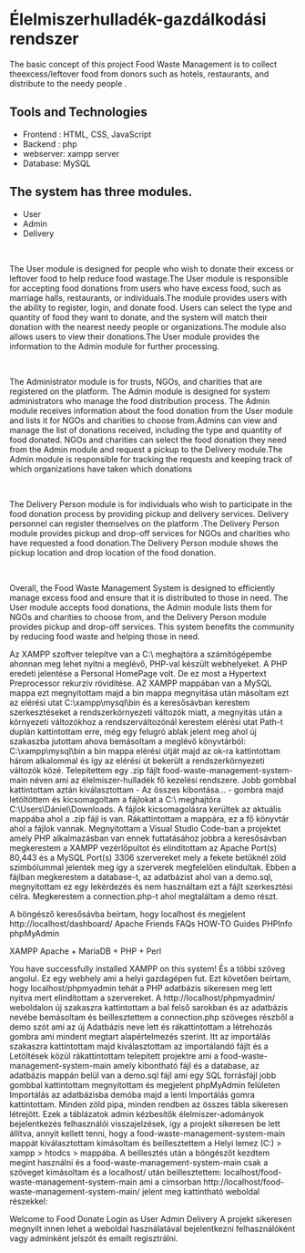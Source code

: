 # Élelmiszerhulladék-gazdálkodási rendszer
<!-- <img src="img/coverimage.jpeg"> -->
<p>  The basic concept of this project  Food Waste Management is to collect theexcess/leftover food from donors such as hotels, restaurants, and distribute to  the  needy people .</p>
<h2>Tools and Technologies</h2> 
<ul>
 <li>Frontend : HTML, CSS,  JavaScript</li>
 <li>Backend  : php</li>
 <li>webserver: xampp server</li>
 <li>Database: MySQL </li>
</ul>

 <h2>The system has three modules. </h2>
    <ul><li>User</li>
    <li>Admin</li>
    <li>Delivery</li></ul>
   <br>
    <p>The User module is designed for people who wish to donate their excess or leftover food to help reduce food wastage.The User module is responsible for accepting food donations from users who have excess food, such as marriage halls, restaurants, or individuals.The module provides users with the ability to register, login, and donate food. Users can select the type and quantity of food they want to donate, and the system will match their donation with the nearest needy people or organizations.The module also allows users to view their donations.The User module provides the information to the Admin module for further processing.
   </p><br>
   <p>
      The Administrator module is for trusts, NGOs, and charities that are registered on the platform. The Admin module is designed for system administrators who manage the food distribution process. The Admin module receives information about the food donation from the User module and lists it for NGOs and charities to choose from.Admins can view and manage the list of donations received, including the type and quantity of food donated. NGOs and charities can select the food donation they need from the Admin module and request a pickup to the Delivery module.The Admin module is responsible for tracking the requests and keeping track of which organizations have taken which donations
   </p><br>
    <p>The Delivery Person module is for individuals who wish to participate in the food donation process by providing pickup and delivery services. Delivery personnel can register themselves on the platform .The Delivery Person module provides pickup and drop-off services for NGOs and charities who have requested a food donation.The Delivery Person module shows the pickup location and drop location of the food donation.
    </p><br>
    <p>Overall, the Food Waste Management System is designed to efficiently manage excess food and ensure that it is distributed to those in need. The User module accepts food donations, the Admin module lists them for NGOs and charities to choose from, and the Delivery Person module provides pickup and drop-off services. This system benefits the community by reducing food waste and helping those in need.
    </p>
 <p>
Az XAMPP szoftver telepítve van a C:\ meghajtóra a  számítógépembe ahonnan meg lehet nyitni a meglévő, PHP-val készült webhelyeket.
A PHP eredeti jelentése a Personal HomePage volt. De ez most a  Hypertext Preprocessor rekurzív rövidítése. AZ XAMPP mappában van a MySQL mappa ezt megnyitottam majd a bin mappa megnyitása után másoltam ezt az elérési utat C:\xampp\mysql\bin és a keresősávban kerestem szerkesztéseket a rendszerkörnyezeti változók miatt, a megnyitás után a környezeti változókhoz a rendszerváltozónál kerestem elérési utat Path-t duplán kattintottam erre, még egy felugró ablak jelent meg ahol új szakaszba jutottam ahova bemásoltam a meglévő könyvtárból: C:\xampp\mysql\bin 
a bin mappa elérési útját majd az ok-ra kattintottam három alkalommal és így az elérési út bekerült a rendszerkörnyezeti változók közé. 
Telepítettem egy .zip fájlt food-waste-management-system-main néven ami az élelmiszer-hulladék fő kezelési rendszere.
Jobb gombbal kattintottam aztán kiválasztottam - Az összes kibontása… - gombra majd letöltöttem és kicsomagoltam a fájlokat a C:\ meghajtóra C:\Users\Dániel\Downloads. A fájlok kicsomagolásra kerültek az aktuális mappába ahol a .zip fájl is van. Rákattintottam a mappára, ez a fő könyvtár ahol a fájlok vannak. Megnyitottam a Visual Studio Code-ban a projektet amely PHP alkalmazásban van ennek futtatásához jobbra a keresősávban megkerestem a XAMPP vezérlőpultot és elindítottam 
az Apache Port(s) 80,443
és a MySQL Port(s) 3306 szervereket mely a fekete betűknél zöld szimbólummal jelentek meg így a szerverek megfelelően elindultak. Ebben a fájlban megkerestem a database-t, az adatbázist ahol van a demo.sql, megnyitottam ez egy lekérdezés és nem használtam ezt a fájlt szerkesztési célra. Megkerestem a connection.php-t ahol megtaláltam a demo részt.

A böngésző keresősávba beírtam, hogy localhost és megjelent http://localhost/dashboard/
Apache Friends FAQs HOW-TO Guides PHPInfo phpMyAdmin

XAMPP Apache + MariaDB + PHP + Perl

You have successfully installed XAMPP on this system!
És a többi szöveg angolul.
Ez egy webhely ami a helyi gazdagépen fut. Ezt követően beírtam, hogy localhost/phpmyadmin tehát a PHP adatbázis sikeresen meg lett nyitva mert elindítottam a szervereket.
A http://localhost/phpmyadmin/ weboldalon új szakaszra kattintottam a bal felső sarokban és az adatbázis nevébe bemásoltam és beillesztettem a connection.php szöveges részből a demo szót ami az új Adatbázis neve lett és rákattintottam a létrehozás gombra ami mindent megtart alapértelmezés szerint. Itt az importálás szakaszra kattintottam majd kiválasztottam az importálandó fájlt és a Letöltések közül rákattintottam telepített projektre ami a food-waste-management-system-main amely kibontható fájl és a database, az adatbázis mappán belül van a demo.sql fájl ami egy SQL forrásfájl jobb gombbal kattintottam megnyitottam és megjelent phpMyAdmin felületen Importálás az adatbázisba demóba majd a lenti Importálás gomra kattintottam. Minden zöld pipa, minden rendben az összes tábla sikeresen létrejött.
Ezek a táblázatok admin kézbesítők élelmiszer-adományok bejelentkezés felhasználói visszajelzések, így a projekt sikeresen be lett állítva, annyit kellett tenni, hogy a food-waste-management-system-main mappát kiválasztottam kimásoltam és beillesztettem a Helyi lemez (C:) > xampp > htodcs > mappába. A beillesztés után a böngészőt kezdtem megint használni és a food-waste-management-system-main csak a szöveget kimásoltam és a localhost/ után beillesztettem:
localhost/food-waste-management-system-main ami a címsorban http://localhost/food-waste-management-system-main/ jelent meg kattintható weboldal részekkel:

Welcome to Food Donate
Login as
User
Admin
Delivery
A projekt sikeresen megnyílt innen lehet a weboldal használatával bejelentkezni felhasználóként vagy adminként jelszót és emailt regisztrálni.
    </p>
   



